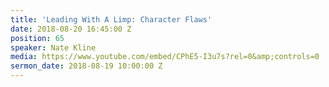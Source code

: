```yaml
---
title: 'Leading With A Limp: Character Flaws'
date: 2018-08-20 16:45:00 Z
position: 65
speaker: Nate Kline
media: https://www.youtube.com/embed/CPhE5-I3u7s?rel=0&amp;controls=0
sermon_date: 2018-08-19 10:00:00 Z
---
```


